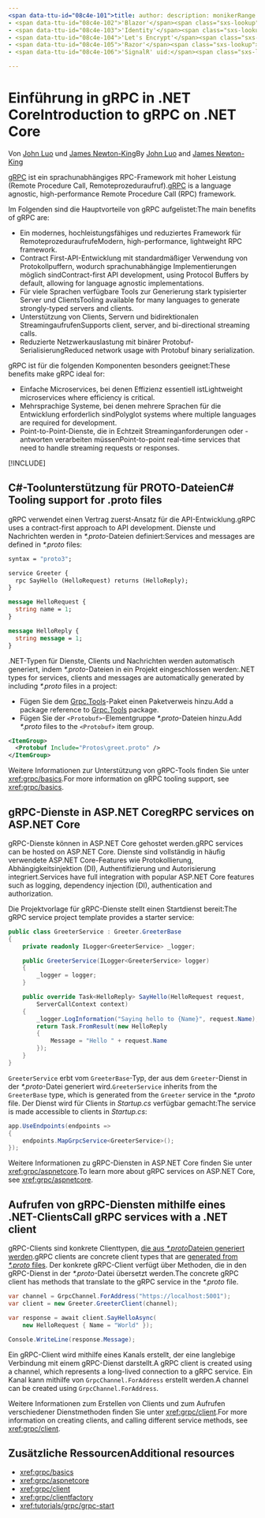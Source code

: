 ```yaml
---
<span data-ttu-id="08c4e-101">title: author: description: monikerRange: ms.author: ms.date: no-loc:</span><span class="sxs-lookup"><span data-stu-id="08c4e-101">title: author: description: monikerRange: ms.author: ms.date: no-loc:</span></span>
- <span data-ttu-id="08c4e-102">'Blazor'</span><span class="sxs-lookup"><span data-stu-id="08c4e-102">'Blazor'</span></span>
- <span data-ttu-id="08c4e-103">'Identity'</span><span class="sxs-lookup"><span data-stu-id="08c4e-103">'Identity'</span></span>
- <span data-ttu-id="08c4e-104">'Let's Encrypt'</span><span class="sxs-lookup"><span data-stu-id="08c4e-104">'Let's Encrypt'</span></span>
- <span data-ttu-id="08c4e-105">'Razor'</span><span class="sxs-lookup"><span data-stu-id="08c4e-105">'Razor'</span></span>
- <span data-ttu-id="08c4e-106">'SignalR' uid:</span><span class="sxs-lookup"><span data-stu-id="08c4e-106">'SignalR' uid:</span></span> 

---
```

# <a name="introduction-to-grpc-on-net-core"></a><span data-ttu-id="08c4e-107">Einführung in gRPC in .NET Core</span><span class="sxs-lookup"><span data-stu-id="08c4e-107">Introduction to gRPC on .NET Core</span></span>

<span data-ttu-id="08c4e-108">Von [John Luo](https://github.com/juntaoluo) und [James Newton-King](https://twitter.com/jamesnk)</span><span class="sxs-lookup"><span data-stu-id="08c4e-108">By [John Luo](https://github.com/juntaoluo) and [James Newton-King](https://twitter.com/jamesnk)</span></span>

<span data-ttu-id="08c4e-109">[gRPC](https://grpc.io/docs/guides/) ist ein sprachunabhängiges RPC-Framework mit hoher Leistung (Remote Procedure Call, Remoteprozeduraufruf).</span><span class="sxs-lookup"><span data-stu-id="08c4e-109">[gRPC](https://grpc.io/docs/guides/) is a language agnostic, high-performance Remote Procedure Call (RPC) framework.</span></span>

<span data-ttu-id="08c4e-110">Im Folgenden sind die Hauptvorteile von gRPC aufgelistet:</span><span class="sxs-lookup"><span data-stu-id="08c4e-110">The main benefits of gRPC are:</span></span>
* <span data-ttu-id="08c4e-111">Ein modernes, hochleistungsfähiges und reduziertes Framework für Remoteprozeduraufrufe</span><span class="sxs-lookup"><span data-stu-id="08c4e-111">Modern, high-performance, lightweight RPC framework.</span></span>
* <span data-ttu-id="08c4e-112">Contract First-API-Entwicklung mit standardmäßiger Verwendung von Protokollpuffern, wodurch sprachunabhängige Implementierungen möglich sind</span><span class="sxs-lookup"><span data-stu-id="08c4e-112">Contract-first API development, using Protocol Buffers by default, allowing for language agnostic implementations.</span></span>
* <span data-ttu-id="08c4e-113">Für viele Sprachen verfügbare Tools zur Generierung stark typisierter Server und Clients</span><span class="sxs-lookup"><span data-stu-id="08c4e-113">Tooling available for many languages to generate strongly-typed servers and clients.</span></span>
* <span data-ttu-id="08c4e-114">Unterstützung von Clients, Servern und bidirektionalen Streamingaufrufen</span><span class="sxs-lookup"><span data-stu-id="08c4e-114">Supports client, server, and bi-directional streaming calls.</span></span>
* <span data-ttu-id="08c4e-115">Reduzierte Netzwerkauslastung mit binärer Protobuf-Serialisierung</span><span class="sxs-lookup"><span data-stu-id="08c4e-115">Reduced network usage with Protobuf binary serialization.</span></span>

<span data-ttu-id="08c4e-116">gRPC ist für die folgenden Komponenten besonders geeignet:</span><span class="sxs-lookup"><span data-stu-id="08c4e-116">These benefits make gRPC ideal for:</span></span>
* <span data-ttu-id="08c4e-117">Einfache Microservices, bei denen Effizienz essentiell ist</span><span class="sxs-lookup"><span data-stu-id="08c4e-117">Lightweight microservices where efficiency is critical.</span></span>
* <span data-ttu-id="08c4e-118">Mehrsprachige Systeme, bei denen mehrere Sprachen für die Entwicklung erforderlich sind</span><span class="sxs-lookup"><span data-stu-id="08c4e-118">Polyglot systems where multiple languages are required for development.</span></span>
* <span data-ttu-id="08c4e-119">Point-to-Point-Dienste, die in Echtzeit Streaminganforderungen oder -antworten verarbeiten müssen</span><span class="sxs-lookup"><span data-stu-id="08c4e-119">Point-to-point real-time services that need to handle streaming requests or responses.</span></span>

[!INCLUDE[](~/includes/gRPCazure.md)]

## <a name="c-tooling-support-for-proto-files"></a><span data-ttu-id="08c4e-120">C#-Toolunterstützung für PROTO-Dateien</span><span class="sxs-lookup"><span data-stu-id="08c4e-120">C# Tooling support for .proto files</span></span>

<span data-ttu-id="08c4e-121">gRPC verwendet einen Vertrag zuerst-Ansatz für die API-Entwicklung.</span><span class="sxs-lookup"><span data-stu-id="08c4e-121">gRPC uses a contract-first approach to API development.</span></span> <span data-ttu-id="08c4e-122">Dienste und Nachrichten werden in *\*.proto*-Dateien definiert:</span><span class="sxs-lookup"><span data-stu-id="08c4e-122">Services and messages are defined in *\*.proto* files:</span></span>

```protobuf
syntax = "proto3";

service Greeter {
  rpc SayHello (HelloRequest) returns (HelloReply);
}

message HelloRequest {
  string name = 1;
}

message HelloReply {
  string message = 1;
}
```

<span data-ttu-id="08c4e-123">.NET-Typen für Dienste, Clients und Nachrichten werden automatisch generiert, indem *\*.proto*-Dateien in ein Projekt eingeschlossen werden:</span><span class="sxs-lookup"><span data-stu-id="08c4e-123">.NET types for services, clients and messages are automatically generated by including *\*.proto* files in a project:</span></span>

* <span data-ttu-id="08c4e-124">Fügen Sie dem [Grpc.Tools](https://www.nuget.org/packages/Grpc.Tools/)-Paket einen Paketverweis hinzu.</span><span class="sxs-lookup"><span data-stu-id="08c4e-124">Add a package reference to [Grpc.Tools](https://www.nuget.org/packages/Grpc.Tools/) package.</span></span>
* <span data-ttu-id="08c4e-125">Fügen Sie der `<Protobuf>`-Elementgruppe *\*.proto*-Dateien hinzu.</span><span class="sxs-lookup"><span data-stu-id="08c4e-125">Add *\*.proto* files to the `<Protobuf>` item group.</span></span>

```xml
<ItemGroup>
  <Protobuf Include="Protos\greet.proto" />
</ItemGroup>
```

<span data-ttu-id="08c4e-126">Weitere Informationen zur Unterstützung von gRPC-Tools finden Sie unter <xref:grpc/basics>.</span><span class="sxs-lookup"><span data-stu-id="08c4e-126">For more information on gRPC tooling support, see <xref:grpc/basics>.</span></span>

## <a name="grpc-services-on-aspnet-core"></a><span data-ttu-id="08c4e-127">gRPC-Dienste in ASP.NET Core</span><span class="sxs-lookup"><span data-stu-id="08c4e-127">gRPC services on ASP.NET Core</span></span>

<span data-ttu-id="08c4e-128">gRPC-Dienste können in ASP.NET Core gehostet werden.</span><span class="sxs-lookup"><span data-stu-id="08c4e-128">gRPC services can be hosted on ASP.NET Core.</span></span> <span data-ttu-id="08c4e-129">Dienste sind vollständig in häufig verwendete ASP.NET Core-Features wie Protokollierung, Abhängigkeitsinjektion (DI), Authentifizierung und Autorisierung integriert.</span><span class="sxs-lookup"><span data-stu-id="08c4e-129">Services have full integration with popular ASP.NET Core features such as logging, dependency injection (DI), authentication and authorization.</span></span>

<span data-ttu-id="08c4e-130">Die Projektvorlage für gRPC-Dienste stellt einen Startdienst bereit:</span><span class="sxs-lookup"><span data-stu-id="08c4e-130">The gRPC service project template provides a starter service:</span></span>

```csharp
public class GreeterService : Greeter.GreeterBase
{
    private readonly ILogger<GreeterService> _logger;

    public GreeterService(ILogger<GreeterService> logger)
    {
        _logger = logger;
    }

    public override Task<HelloReply> SayHello(HelloRequest request,
        ServerCallContext context)
    {
        _logger.LogInformation("Saying hello to {Name}", request.Name);
        return Task.FromResult(new HelloReply 
        {
            Message = "Hello " + request.Name
        });
    }
}
```

<span data-ttu-id="08c4e-131">`GreeterService` erbt vom `GreeterBase`-Typ, der aus dem `Greeter`-Dienst in der *\*.proto*-Datei generiert wird.</span><span class="sxs-lookup"><span data-stu-id="08c4e-131">`GreeterService` inherits from the `GreeterBase` type, which is generated from the `Greeter` service in the *\*.proto* file.</span></span> <span data-ttu-id="08c4e-132">Der Dienst wird für Clients in *Startup.cs* verfügbar gemacht:</span><span class="sxs-lookup"><span data-stu-id="08c4e-132">The service is made accessible to clients in *Startup.cs*:</span></span>

```csharp
app.UseEndpoints(endpoints =>
{
    endpoints.MapGrpcService<GreeterService>();
});
```

<span data-ttu-id="08c4e-133">Weitere Informationen zu gRPC-Diensten in ASP.NET Core finden Sie unter <xref:grpc/aspnetcore>.</span><span class="sxs-lookup"><span data-stu-id="08c4e-133">To learn more about gRPC services on ASP.NET Core, see <xref:grpc/aspnetcore>.</span></span>

## <a name="call-grpc-services-with-a-net-client"></a><span data-ttu-id="08c4e-134">Aufrufen von gRPC-Diensten mithilfe eines .NET-Clients</span><span class="sxs-lookup"><span data-stu-id="08c4e-134">Call gRPC services with a .NET client</span></span>

<span data-ttu-id="08c4e-135">gRPC-Clients sind konkrete Clienttypen, [die aus *\*.proto*Dateien generiert werden](xref:grpc/basics#generated-c-assets).</span><span class="sxs-lookup"><span data-stu-id="08c4e-135">gRPC clients are concrete client types that are [generated from *\*.proto* files](xref:grpc/basics#generated-c-assets).</span></span> <span data-ttu-id="08c4e-136">Der konkrete gRPC-Client verfügt über Methoden, die in den gRPC-Dienst in der *\*.proto*-Datei übersetzt werden.</span><span class="sxs-lookup"><span data-stu-id="08c4e-136">The concrete gRPC client has methods that translate to the gRPC service in the *\*.proto* file.</span></span>

```csharp
var channel = GrpcChannel.ForAddress("https://localhost:5001");
var client = new Greeter.GreeterClient(channel);

var response = await client.SayHelloAsync(
    new HelloRequest { Name = "World" });

Console.WriteLine(response.Message);
```

<span data-ttu-id="08c4e-137">Ein gRPC-Client wird mithilfe eines Kanals erstellt, der eine langlebige Verbindung mit einem gRPC-Dienst darstellt.</span><span class="sxs-lookup"><span data-stu-id="08c4e-137">A gRPC client is created using a channel, which represents a long-lived connection to a gRPC service.</span></span> <span data-ttu-id="08c4e-138">Ein Kanal kann mithilfe von `GrpcChannel.ForAddress` erstellt werden.</span><span class="sxs-lookup"><span data-stu-id="08c4e-138">A channel can be created using `GrpcChannel.ForAddress`.</span></span>

<span data-ttu-id="08c4e-139">Weitere Informationen zum Erstellen von Clients und zum Aufrufen verschiedener Dienstmethoden finden Sie unter <xref:grpc/client>.</span><span class="sxs-lookup"><span data-stu-id="08c4e-139">For more information on creating clients, and calling different service methods, see <xref:grpc/client>.</span></span>

## <a name="additional-resources"></a><span data-ttu-id="08c4e-140">Zusätzliche Ressourcen</span><span class="sxs-lookup"><span data-stu-id="08c4e-140">Additional resources</span></span>

* <xref:grpc/basics>
* <xref:grpc/aspnetcore>
* <xref:grpc/client>
* <xref:grpc/clientfactory>
* <xref:tutorials/grpc/grpc-start>
